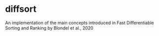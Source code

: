 # diffsort
An implementation of the main concepts introduced in Fast Differentiable Sorting and Ranking by Blondel et al., 2020
